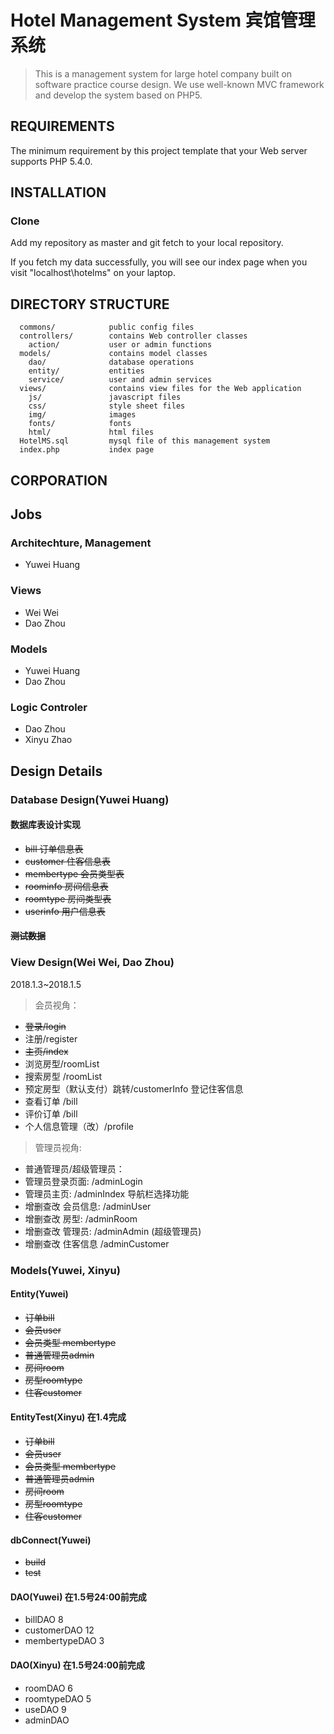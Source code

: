 Hotel Management System 宾馆管理系统
=======================

>This is a management system for large hotel company built on software practice course design. We use well-known MVC framework and develop the system based on PHP5.

REQUIREMENTS
------------

The minimum requirement by this project template that your Web server supports PHP 5.4.0.


INSTALLATION
------------

### Clone 

Add my repository as master and git fetch to your local repository.

If you fetch my data successfully, you will see our index page when you visit "localhost\hotelms" on your laptop.

DIRECTORY STRUCTURE
-------------------
      commons/            public config files
      controllers/        contains Web controller classes
        action/           user or admin functions
      models/             contains model classes
        dao/              database operations
        entity/           entities
        service/          user and admin services
      views/              contains view files for the Web application
        js/               javascript files
        css/              style sheet files
        img/              images
        fonts/            fonts
        html/             html files
      HotelMS.sql         mysql file of this management system
      index.php           index page

CORPORATION
-------------
## Jobs

### Architechture, Management

- Yuwei Huang

### Views

- Wei Wei
- Dao Zhou

### Models

- Yuwei Huang 
- Dao Zhou

### Logic Controler

- Dao Zhou
- Xinyu Zhao 

## Design Details

### Database Design(Yuwei Huang)

#### 数据库表设计实现
- <del> bill 订单信息表</del>
- <del> customer 住客信息表</del>
- <del> membertype 会员类型表</del>
- <del> roominfo 房间信息表</del>
- <del> roomtype 房间类型表</del>
- <del> userinfo 用户信息表</del>

#### <del>测试数据</del>

### View Design(Wei Wei, Dao Zhou)

2018.1.3~2018.1.5
>会员视角：
- <del>登录/login</del>
- 注册/register
- <del>主页/index</del>
- 浏览房型/roomList
- 搜索房型 /roomList
- 预定房型（默认支付）跳转/customerInfo 登记住客信息
- 查看订单 /bill
- 评价订单 /bill
- 个人信息管理（改）/profile

>管理员视角:
- 普通管理员/超级管理员：
- 管理员登录页面: /adminLogin
- 管理员主页: /adminIndex 导航栏选择功能
- 增删查改 会员信息: /adminUser
- 增删查改  房型: /adminRoom
- 增删查改 管理员: /adminAdmin (超级管理员)
- 增删查改 住客信息 /adminCustomer

### Models(Yuwei, Xinyu)

#### Entity(Yuwei)

- <del>订单bill</del>
- <del>会员user</del>
- <del>会员类型 membertype</del>
- <del>普通管理员admin</del>
- <del>房间room</del>
- <del>房型roomtype</del>
- <del>住客customer</del>

#### EntityTest(Xinyu) 在1.4完成

- <del>订单bill</del>
- <del>会员user</del>
- <del>会员类型 membertype</del>
- <del>普通管理员admin</del>
- <del>房间room</del>
- <del>房型roomtype</del>
- <del>住客customer</del>

#### dbConnect(Yuwei)
- <del>build</del>
- <del>test</del>

#### DAO(Yuwei) 在1.5号24:00前完成
- billDAO 8
- customerDAO 12
- membertypeDAO 3


#### DAO(Xinyu) 在1.5号24:00前完成

- roomDAO 6
- roomtypeDAO 5
- useDAO 9
- adminDAO


